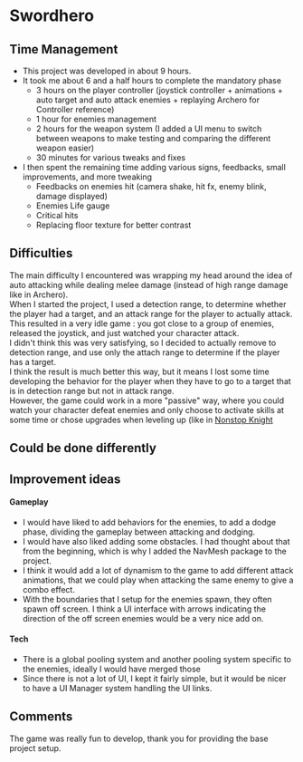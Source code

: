 # Swordhero

## Time Management
- This project was developed in about 9 hours.
- It took me about 6 and a half hours to complete the mandatory phase
  - 3 hours on the player controller (joystick controller + animations + auto target and auto attack enemies + replaying Archero for Controller reference)
  - 1 hour for enemies management
  - 2 hours for the weapon system (I added a UI menu to switch between weapons to make testing and comparing the different weapon easier)
  - 30 minutes for various tweaks and fixes
- I then spent the remaining time adding various signs, feedbacks, small improvements, and more tweaking
  - Feedbacks on enemies hit (camera shake, hit fx, enemy blink, damage displayed)
  - Enemies Life gauge
  - Critical hits
  - Replacing floor texture for better contrast
## Difficulties
The main difficulty I encountered was wrapping my head around the idea of auto attacking while dealing melee damage (instead of high range damage like in Archero).
<br>
When I started the project, I used a detection range, to determine whether the player had a target, and an attack range
for the player to actually attack. This resulted in a very idle game : you got close to a group
of enemies, released the joystick, and just watched your character attack.
<br>
I didn't think this was very satisfying, so I decided to actually remove to detection range, and use only the attach range
to determine if the player has a target.
<br>
I think the result is much better this way, but it means I lost some time developing the behavior for the player when they have to go
to a target that is in detection range but not in attack range.
<br> However, the game could work in a more "passive" way, where you could watch your character defeat enemies and only choose to activate skills at some time or chose upgrades when leveling up (like in [Nonstop Knight](https://play.google.com/store/apps/details?id=com.koplagames.kopla01&hl=fr&gl=US)
## Could be done differently
## Improvement ideas
#### Gameplay
- I would have liked to add behaviors for the enemies, to add a dodge phase, dividing the gameplay between attacking and dodging.
- I would have also liked adding some obstacles. I had thought about that from the beginning, which is why I added the NavMesh package to the project.
- I think it would add a lot of dynamism to the game to add different attack animations, that we could play when attacking the same enemy to give a combo effect.
- With the boundaries that I setup for the enemies spawn, they often spawn off screen. I think a UI interface with arrows indicating the direction of the off screen enemies would be a very nice add on.
#### Tech
- There is a global pooling system and another pooling system specific to the enemies, ideally I would have merged those
- Since there is not a lot of UI, I kept it fairly simple, but it would be nicer to have a UI Manager system handling the UI links.
## Comments
The game was really fun to develop, thank you for providing the base project setup.
